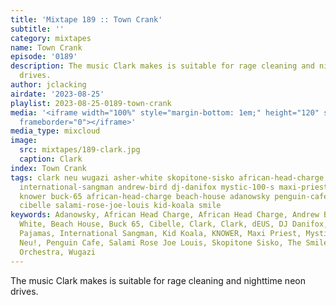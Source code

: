 ```yaml
---
title: 'Mixtape 189 :: Town Crank'
subtitle: ''
category: mixtapes
name: Town Crank
episode: '0189'
description: The music Clark makes is suitable for rage cleaning and nighttime neon
  drives.
author: jclacking
airdate: '2023-08-25'
playlist: 2023-08-25-0189-town-crank
media: '<iframe width="100%" style="margin-bottom: 1em;" height="120" src="https://www.mixcloud.com/widget/iframe/?feed=%2Flouderthanwar%2Fthe-final-hour-189-town-crank-2023-08-25%2F&hide_artwork=1&hide_cover=1&light=1"
  frameborder="0"></iframe>'
media_type: mixcloud
image:
  src: mixtapes/189-clark.jpg
  caption: Clark
index: Town Crank
tags: clark neu wugazi asher-white skopitone-sisko african-head-charge unknown-mortal-orchestra
  international-sangman andrew-bird dj-danifox mystic-100-s maxi-priest green-pajamas
  knower buck-65 african-head-charge beach-house adanowsky penguin-cafe deus clark
  cibelle salami-rose-joe-louis kid-koala smile
keywords: Adanowsky, African Head Charge, African Head Charge, Andrew Bird, Asher
  White, Beach House, Buck 65, Cibelle, Clark, Clark, dEUS, DJ Danifox, The Green
  Pajamas, International Sangman, Kid Koala, KNOWER, Maxi Priest, Mystic 100&#39;s,
  Neu!, Penguin Cafe, Salami Rose Joe Louis, Skopitone Sisko, The Smile, Unknown Mortal
  Orchestra, Wugazi
---
```

The music Clark makes is suitable for rage cleaning and nighttime neon drives.
